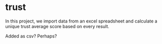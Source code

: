# trust

In this project, we import data from an excel spreadsheet and calculate a unique trust average score based on every result.

Added as csv? Perhaps?
